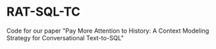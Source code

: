 # RAT-SQL-TC
Code for our paper "Pay More Attention to History: A Context Modeling Strategy for Conversational Text-to-SQL"
